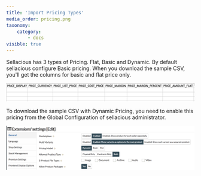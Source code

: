 ```yaml
---
title: 'Import Pricing Types'
media_order: pricing.png
taxonomy:
    category:
        - docs
visible: true
---
```


Sellacious has 3 types of Pricing. Flat, Basic and Dynamic. By default sellacious configure Basic pricing. When you download the sample CSV, you'll get the columns for basic and flat price only.

![](pricing.png)

To download the sample CSV with Dynamic Pricing, you need to enable this pricing from the Global Configuration of sellacious administrator.

![](dynamic-pricing.png)